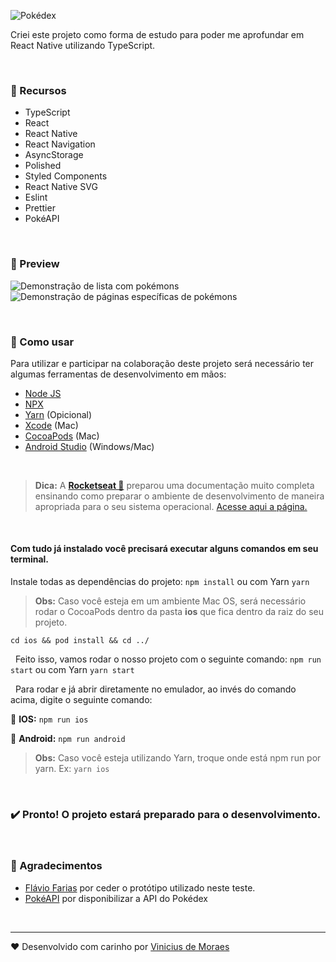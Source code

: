 ![Pokédex](https://lh3.googleusercontent.com/pw/ACtC-3chhQguAfeNyaF4IHJBaDXWv2Gk_ywSb6zbxutaaDUhBo9c70Vi4epvRoFfn_-j8UhHvPpFxHZC9T42z5dH6fgr32XmG0h8jq0YE_5yj5e63Cbcu84dUUJiU3jjKx-jf-BiQZjeaeM7bAFDE1BEpirpwg=w321-h117-no?authuser=0)

Criei este projeto como forma de estudo para poder me aprofundar em React Native utilizando TypeScript.

&nbsp;

### 🚀 Recursos

- TypeScript
- React
- React Native
- React Navigation
- AsyncStorage
- Polished
- Styled Components
- React Native SVG
- Eslint
- Prettier
- PokéAPI

&nbsp;&nbsp;

### 📱 Preview

![Demonstração de lista com pokémons](https://media.giphy.com/media/SVNJEA1VjYWUmyp9EJ/giphy.gif) ![Demonstração de páginas específicas de pokémons](https://media.giphy.com/media/YqtH0wznEfGtUxk3vx/giphy.gif)

&nbsp;&nbsp;

### 📝 Como usar

Para utilizar e participar na colaboração deste projeto será necessário ter algumas ferramentas de desenvolvimento em mãos:

- [Node JS](https://nodejs.org/en/download/ 'Node JS')
- [NPX](https://github.com/npm/npx 'NPX')
- [Yarn](https://classic.yarnpkg.com/en/docs/install/ 'Yarn') (Opicional)
- [Xcode](https://apps.apple.com/br/app/xcode/ 'Xcode') (Mac)
- [CocoaPods](https://cocoapods.org/ 'CocoaPods') (Mac)
- [Android Studio](https://developer.android.com/studio 'Android Studio') (Windows/Mac)

&nbsp;&nbsp;

> **Dica:** A **[Rocketseat 💜](https://rocketseat.com.br/ 'Rocketseat')** preparou uma documentação muito completa ensinando como preparar o ambiente de desenvolvimento de maneira apropriada para o seu sistema operacional. [Acesse aqui a página.](https://react-native.rocketseat.dev/ 'Acesse aqui a página.')

&nbsp;&nbsp;

#### Com tudo já instalado você precisará executar alguns comandos em seu terminal.

Instale todas as dependências do projeto: `npm install` ou com Yarn `yarn`

> **Obs:** Caso você esteja em um ambiente Mac OS, será necessário rodar o CocoaPods dentro da pasta **ios** que fica dentro da raiz do seu projeto.

`cd ios && pod install && cd ../`

&nbsp;
Feito isso, vamos rodar o nosso projeto com o seguinte comando: `npm run start` ou com Yarn `yarn start`

&nbsp;
Para rodar e já abrir diretamente no emulador, ao invés do comando acima, digite o seguinte comando:

🍎 **IOS:** `npm run ios`

🤖 **Android:** `npm run android`

> **Obs:** Caso você esteja utilizando Yarn, troque onde está npm run por yarn. Ex: `yarn ios`

&nbsp;&nbsp;

### ✔️ **Pronto! O projeto estará preparado para o desenvolvimento.**

&nbsp;&nbsp;

### 🎉 Agradecimentos

- [Flávio Farias](https://www.behance.net/flaviofpsj 'Flávio Farias') por ceder o protótipo utilizado neste teste.
- [PokéAPI](https://pokeapi.co/about 'PokéAPI') por disponibilizar a API do Pokédex

&nbsp;&nbsp;

---

❤️ Desenvolvido com carinho por [Vinicius de Moraes](https://www.linkedin.com/in/viniciuscoder/)
